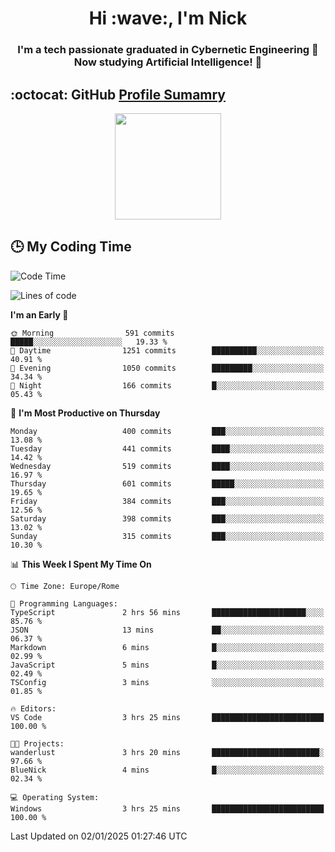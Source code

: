 <h1 align="center">Hi :wave:, I'm Nick</h1>

<h3 align="center">I'm a tech passionate graduated in Cybernetic Engineering 🤖<br>
Now studying Artificial Intelligence! 🧠</h3>


## :octocat: GitHub <a href="https://github.com/vn7n24fzkq/github-profile-summary-cards">Profile Sumamry</a>

<p align="center">
   <img style="height:170px;display:inline-block"  src="http://github-profile-summary-cards.vercel.app/api/cards/profile-details?username=CodeClimberNT&theme=github_dark" />
<!--    <img style="height:170px;display:inline-block"  src="http://github-profile-summary-cards.vercel.app/api/cards/repos-per-language?username=CodeClimberNT&theme=github_dark&exclude=" /> -->
</p>

 ## :clock3: My Coding Time 
 
<!--START_SECTION:waka-->
![Code Time](http://img.shields.io/badge/Code%20Time-392%20hrs%2035%20mins-blue)

![Lines of code](https://img.shields.io/badge/From%20Hello%20World%20I%27ve%20Written-3.9%20million%20lines%20of%20code-blue)

**I'm an Early 🐤** 

```text
🌞 Morning                591 commits         █████░░░░░░░░░░░░░░░░░░░░   19.33 % 
🌆 Daytime                1251 commits        ██████████░░░░░░░░░░░░░░░   40.91 % 
🌃 Evening                1050 commits        █████████░░░░░░░░░░░░░░░░   34.34 % 
🌙 Night                  166 commits         █░░░░░░░░░░░░░░░░░░░░░░░░   05.43 % 
```
📅 **I'm Most Productive on Thursday** 

```text
Monday                   400 commits         ███░░░░░░░░░░░░░░░░░░░░░░   13.08 % 
Tuesday                  441 commits         ████░░░░░░░░░░░░░░░░░░░░░   14.42 % 
Wednesday                519 commits         ████░░░░░░░░░░░░░░░░░░░░░   16.97 % 
Thursday                 601 commits         █████░░░░░░░░░░░░░░░░░░░░   19.65 % 
Friday                   384 commits         ███░░░░░░░░░░░░░░░░░░░░░░   12.56 % 
Saturday                 398 commits         ███░░░░░░░░░░░░░░░░░░░░░░   13.02 % 
Sunday                   315 commits         ███░░░░░░░░░░░░░░░░░░░░░░   10.30 % 
```


📊 **This Week I Spent My Time On** 

```text
🕑︎ Time Zone: Europe/Rome

💬 Programming Languages: 
TypeScript               2 hrs 56 mins       █████████████████████░░░░   85.76 % 
JSON                     13 mins             ██░░░░░░░░░░░░░░░░░░░░░░░   06.37 % 
Markdown                 6 mins              █░░░░░░░░░░░░░░░░░░░░░░░░   02.99 % 
JavaScript               5 mins              █░░░░░░░░░░░░░░░░░░░░░░░░   02.49 % 
TSConfig                 3 mins              ░░░░░░░░░░░░░░░░░░░░░░░░░   01.85 % 

🔥 Editors: 
VS Code                  3 hrs 25 mins       █████████████████████████   100.00 % 

🐱‍💻 Projects: 
wanderlust               3 hrs 20 mins       ████████████████████████░   97.66 % 
BlueNick                 4 mins              █░░░░░░░░░░░░░░░░░░░░░░░░   02.34 % 

💻 Operating System: 
Windows                  3 hrs 25 mins       █████████████████████████   100.00 % 
```


 Last Updated on 02/01/2025 01:27:46 UTC
<!--END_SECTION:waka-->

